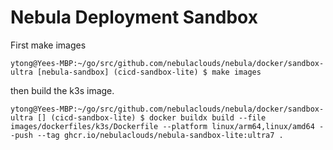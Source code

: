 # Nebula Deployment Sandbox

First make images
```
ytong@Yees-MBP:~/go/src/github.com/nebulaclouds/nebula/docker/sandbox-ultra [nebula-sandbox] (cicd-sandbox-lite) $ make images
```

then build the k3s image.
```
ytong@Yees-MBP:~/go/src/github.com/nebulaclouds/nebula/docker/sandbox-ultra [] (cicd-sandbox-lite) $ docker buildx build --file images/dockerfiles/k3s/Dockerfile --platform linux/arm64,linux/amd64 --push --tag ghcr.io/nebulaclouds/nebula-sandbox-lite:ultra7 .
```
